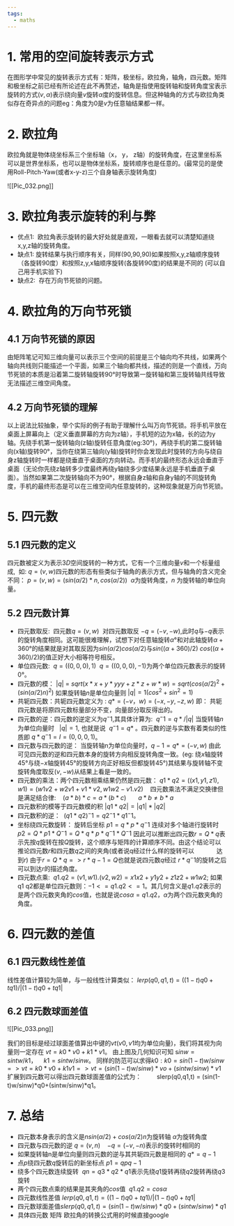 ```yaml
---
tags:
  - maths
---
```


# 1. 常用的空间旋转表示方式

在图形学中常见的旋转表示方式有：矩阵，极坐标，欧拉角，轴角，四元数。矩阵和极坐标之前已经有所论述在此不再赘述，轴角是指使用旋转轴和旋转角度宝表示旋转的方式$(v,α)$表示绕向量$v$旋转$α$度的旋转信息。但这种轴角的方式与欧拉角类似存在奇异点的问题eg：角度为$0$是$v$为任意轴结果都一样。

# 2. 欧拉角

欧拉角就是物体绕坐标系三个坐标轴（x， y， z轴）的旋转角度，在这里坐标系可以是世界坐标系，也可以是物体坐标系，旋转顺序也是任意的。(最常见的是使用Roll-Pitch-Yaw(或者x-y-z)三个自身轴表示旋转角度)

![[Pic_032.png]]

# 3. 欧拉角表示旋转的利与弊

- 优点1:  欧拉角表示旋转的最大好处就是直观，一眼看去就可以清楚知道绕x,y,z轴的旋转角度。
- 缺点1: 旋转结果与执行顺序有关，同样(90,90,90)如果按照x,y,z轴顺序旋转（各旋转90度）和按照z,y,x轴顺序旋转(各旋转90度)的结果是不同的 (可以自己用手机实验下)
- 缺点2:  存在万向节死锁的问题。

# 4. 欧拉角的万向节死锁

## 4.1 万向节死锁的原因

由矩阵笔记可知三维向量可以表示三个空间的前提是三个轴向均不共线，如果两个轴向共线则只能描述一个平面，如果三个轴向都共线，描述的则是一个直线，万向节死锁的本质是沿着第二旋转轴旋转90°时导致第一旋转轴和第三旋转轴共线导致无法描述三维空间角度。

## 4.2 万向节死锁的理解

以上说法比较抽象，举个实际的例子有助于理解什么叫万向节死锁。将手机平放在桌面上屏幕向上（定义垂直屏幕的方向为z轴），手机短的边为x轴，长的边为y轴。先绕手机第一旋转轴向(z轴)旋转任意角度(eg:30°)，再绕手机的第二旋转轴向(x轴)旋转90°，当你在绕第三轴向(y轴)旋转时你会发现此时旋转的方向与绕自身z轴旋转时一样都是绕垂直于桌面的方向转动。而手机的最终形态永远会垂直于桌面（无论你先绕z轴转多少度最终再绕y轴绕多少度结果永远是手机垂直于桌面）。当然如果第二次旋转轴向不为90°，根据自身z轴和自身y轴的不同旋转角度，手机的最终形态是可以在三维空间内任意旋转的，这种现象就是万向节死锁。

# 5. 四元数

## 5.1 四元数的定义

四元数被定义为表示$3D$空间旋转的一种方式，它有一个三维向量$v$和一个标量组成,  如: $q = (v,w)$四元数的形态有些类似于轴角的表示方式，但与轴角的含义完全不同： $p = (v,w) = (sin(α/2)*n,cos(α/2))$  $α$为旋转角度，$n$ 为旋转轴的单位向量。

## 5.2 四元数计算

- 四元数取反:  四元数$q = (v,w)$  对四元数取反 $-q = (-v,-w$),此时$q$与$-q$表示的旋转角度相同。这可能很难理解，试想下对任意轴旋转$α°$和对此轴旋转$α+360°$的结果就是对其取反因为$sin(α/2) cos(α/2)$与$sin((α+360)/2)$ $cos((α+360)/2)$的值正好大小相等符号相反。
- 单位四元数:  $q = ((0,0,0),1)$  $q = ((0,0,0),-1)$为两个单位四元数表示的旋转$0°$。
- 四元数的模： $|q|$ = $sqrt(x*x+y*yyy+z*z+w*w) = sqrt(cos(α/2)^2 + (sin(α/2)n)^2)$ 如果旋转轴$n$是单位向量则 $|q| = 1 (cos^2+sin^2=1)$
- 共轭四元数：共轭四元数定义为 : $q* = (-v，w) = (-x, -y, -z, w)$ 即： 共轭四元数是将原四元数标量部分不变，向量部分取反得出的。
- 四元数的逆：四元数的逆定义为$q^-1$,其具体计算为:  $q^-1 = q*/|q|$ 当旋转轴$n$为单位向量时   $|q|=1$, 也就是说  $q^-1 = q*$ 。四元数的逆与实数有着类似的性质即 $q*q^-1 = I = (0,0,0,1)$。
- 四元数与四元数的逆： 当旋转轴n为单位向量时，$q-1= q* =(-v,w)$ 由此可见四元数的逆和四元数本身的旋转方向相反旋转角度一致。(eg: 绕$x$轴旋转45°与绕$-x$轴旋转45°的旋转方向正好相反但都旋转45°)其结果与旋转轴不变旋转角度取反$(v,-w)$从结果上看是一致的。
- 四元数的乘法：两个四元数相乘结果仍然是四元数： $q1*q2 = ((x1,y1,z1),w1) = (w1v2 + w2v1 + v1 * v2, w1w2 - v1.v2)$
   四元数乘法不满足交换律但是满足结合律:    $(a*b)*c = a * (b * c)$    
   $a*b ≠ b * a$
 - 四元数积的模等于四元数模的积 $|q1*q2| = |q1| * |q2|$
 - 四元数积的逆：  $(q1*q2)^-1=q2^-1*q1^-1$。
 - 坐标绕四元数旋转： 旋转后坐标 $p1 = q*p*q^-1$ 连续对多个轴进行旋转时$p2 = Q*p1*Q^-1 = Q*q*p*q^-1*Q^-1$ 因此可以推断出四元数$r = Q*q$表示先按$q$旋转在按$Q$旋转，这个顺序与矩阵的计算顺序不同。由这个结论可以推论四元数$r$和四元数$q$之间的夹角(或者说q经过什么样的旋转可以             达到$r$) 由于$r = Q*q=> r*q-1 = Q$也就是说四元数$q$经过 $r*q^-1$的旋转之后可以到达r的描述角度。
 - 四元数点乘:  $q1 . q2 = (v1,w1) . (v2,w2) = x1x2 + y1y2 + z1z2 + w1w2;$ 如果q1 q2都是单位四元数则：$-1 <= q1.q2 <= 1$。其几何含义是$q1.q2$表示的是两个四元数夹角的$cos$值，也就是说$cosα = q1.q2$，$α$为两个四元数夹角的角度。

# 6. 四元数的差值

## 6.1 四元数线性差值

线性差值计算较为简单，与一般线性计算类似： $lerp(q0,q1,t) = ((1-t)q0 + tq1)/|(1-t)q0+tq1|$

## 6.2 四元数球面差值

![[Pic_033.png]]

我们的目标是经过球面差值算出中键的$vt$($v0,v1$均为单位向量)，我们将其视为向量则一定存在 $vt = k0*v0 + k1 * v1$。 由上图及几何知识可知 s$inw = sintw / k1$，    $k1 = sintw / sinw$。 同样的防范可以求得$k0: k0 = sin(1-t)w / sinw=>vt = k0*v0 + k1v1 =>vt = (sin(1-t)w / sinw)* vo+ (sintw/sinw)*v1$   扩展到四元数可以得出四元数球面差值的公式为：         slerp(q0,q1,t) = (sin(1-t)w/sinw)*q0+(sintw/sinw)*q1。

# 7. 总结

- 四元数本身表示的含义是$nsin(α/2) +cos(α/2)n$为旋转轴 $α$为旋转角度
- 四元数与四元数的逆 $q = (v,n)$    $-q = (-v,-n)$表示的旋转时相同的
- 如果旋转轴n是单位向量则四元数的逆与其共轭四元数是相同的 $q* = q-1$
- 点$p$绕四元数$q$旋转后的新坐标点 $p1 = qpq-1$
- 绕多个四元数连续旋转  $qn = q3*q2*q1$表示先绕$q1$旋转再绕$q2$旋转再绕$q3$旋转
- 两个四元数点乘的结果是其夹角的$cos$值  $q1 . q2 = cosα$
- 四元数线性差值 $lerp(q0,q1,t) = ((1-t)q0 + tq1)/|(1-t)q0+tq1|$
- 四元数球面差值$slerp(q0,q1,t) = (sin(1-t)w/sinw)*q0+(sintw/sinw)*q1$
- 具体四元数 矩阵 欧拉角的转换公式用的时候直接google